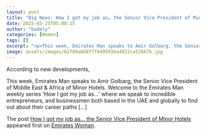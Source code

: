 ```yaml
---
layout: post
title: "Big News: How I got my job as… the Senior Vice President of Minor Hotels"
date: 2025-05-25T05:00:15
author: "badely"
categories: [Women]
tags: []
excerpt: "<p>This week, Emirates Man speaks to Amir Golbarg, the Senior Vice President of Middle East &#38; Africa of Minor Hotels. Welcome to the Emirates Man "
image: assets/images/61f80abb8f7f8495936a4822ca52867b.jpg
---
```


According to new developments, <p>This week, Emirates Man speaks to Amir Golbarg, the Senior Vice President of Middle East &#38; Africa of Minor Hotels. Welcome to the Emirates Man weekly series ‘How I got my job as…’ where we speak to incredible entrepreneurs, and businessmen both based in the UAE and globally to find out about their career paths [&#8230;]</p>
<p>The post <a href="https://emirateswoman.com/how-i-got-my-job-as-the-senior-vice-president-of-minor-hotels/" rel="nofollow">How I got my job as&#8230; the Senior Vice President of Minor Hotels</a> appeared first on <a href="https://emirateswoman.com" rel="nofollow">Emirates Woman</a>.</p>

